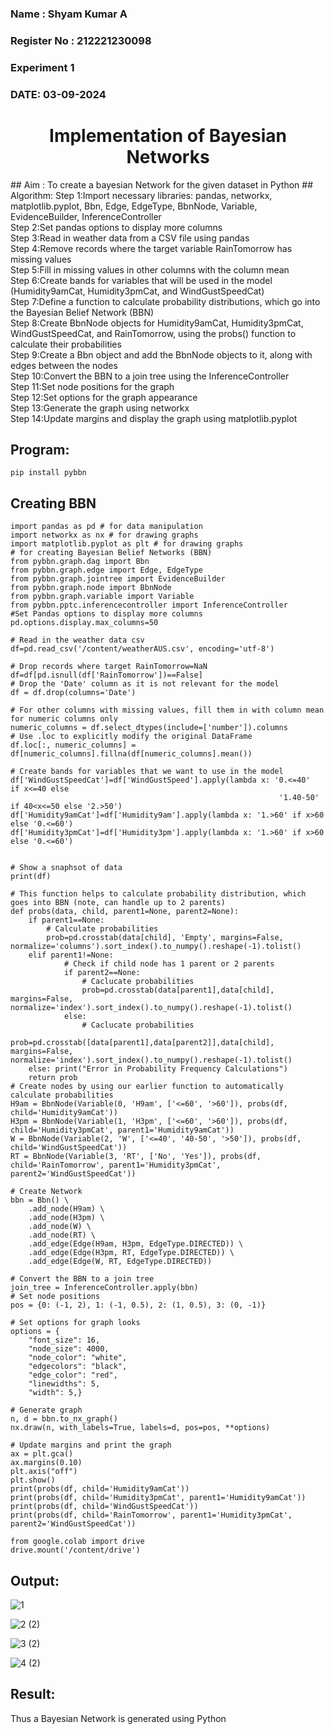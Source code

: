 <H3> Name : Shyam Kumar A </H3>
<H3>Register No : 212221230098</H3>
<H3> Experiment 1</H3>
<H3>DATE: 03-09-2024</H3>
<H1 ALIGN=CENTER> Implementation of Bayesian Networks</H1>
## Aim :
    To create a bayesian Network for the given dataset in Python
## Algorithm:
Step 1:Import necessary libraries: pandas, networkx, matplotlib.pyplot, Bbn, Edge, EdgeType, BbnNode, Variable, EvidenceBuilder, InferenceController<br/>
Step 2:Set pandas options to display more columns<br/>
Step 3:Read in weather data from a CSV file using pandas<br/>
Step 4:Remove records where the target variable RainTomorrow has missing values<br/>
Step 5:Fill in missing values in other columns with the column mean<br/>
Step 6:Create bands for variables that will be used in the model (Humidity9amCat, Humidity3pmCat, and WindGustSpeedCat)<br/>
Step 7:Define a function to calculate probability distributions, which go into the Bayesian Belief Network (BBN)<br/>
Step 8:Create BbnNode objects for Humidity9amCat, Humidity3pmCat, WindGustSpeedCat, and RainTomorrow, using the probs() function to calculate their probabilities<br/>
Step 9:Create a Bbn object and add the BbnNode objects to it, along with edges between the nodes<br/>
Step 10:Convert the BBN to a join tree using the InferenceController<br/>
Step 11:Set node positions for the graph<br/>
Step 12:Set options for the graph appearance<br/>
Step 13:Generate the graph using networkx<br/>
Step 14:Update margins and display the graph using matplotlib.pyplot<br/>

## Program:
```
pip install pybbn
```
## Creating BBN
```
import pandas as pd # for data manipulation
import networkx as nx # for drawing graphs
import matplotlib.pyplot as plt # for drawing graphs
# for creating Bayesian Belief Networks (BBN)
from pybbn.graph.dag import Bbn
from pybbn.graph.edge import Edge, EdgeType
from pybbn.graph.jointree import EvidenceBuilder
from pybbn.graph.node import BbnNode
from pybbn.graph.variable import Variable
from pybbn.pptc.inferencecontroller import InferenceController
#Set Pandas options to display more columns
pd.options.display.max_columns=50

# Read in the weather data csv
df=pd.read_csv('/content/weatherAUS.csv', encoding='utf-8')

# Drop records where target RainTomorrow=NaN
df=df[pd.isnull(df['RainTomorrow'])==False]
# Drop the 'Date' column as it is not relevant for the model
df = df.drop(columns='Date')

# For other columns with missing values, fill them in with column mean for numeric columns only
numeric_columns = df.select_dtypes(include=['number']).columns
# Use .loc to explicitly modify the original DataFrame
df.loc[:, numeric_columns] = df[numeric_columns].fillna(df[numeric_columns].mean())

# Create bands for variables that we want to use in the model
df['WindGustSpeedCat']=df['WindGustSpeed'].apply(lambda x: '0.<=40'   if x<=40 else
                                                            '1.40-50' if 40<x<=50 else '2.>50')
df['Humidity9amCat']=df['Humidity9am'].apply(lambda x: '1.>60' if x>60 else '0.<=60')
df['Humidity3pmCat']=df['Humidity3pm'].apply(lambda x: '1.>60' if x>60 else '0.<=60')


# Show a snaphsot of data
print(df)

# This function helps to calculate probability distribution, which goes into BBN (note, can handle up to 2 parents)
def probs(data, child, parent1=None, parent2=None):
    if parent1==None:
        # Calculate probabilities
        prob=pd.crosstab(data[child], 'Empty', margins=False, normalize='columns').sort_index().to_numpy().reshape(-1).tolist()
    elif parent1!=None:
            # Check if child node has 1 parent or 2 parents
            if parent2==None:
                # Caclucate probabilities
                prob=pd.crosstab(data[parent1],data[child], margins=False, normalize='index').sort_index().to_numpy().reshape(-1).tolist()
            else:
                # Caclucate probabilities
                prob=pd.crosstab([data[parent1],data[parent2]],data[child], margins=False, normalize='index').sort_index().to_numpy().reshape(-1).tolist()
    else: print("Error in Probability Frequency Calculations")
    return prob
# Create nodes by using our earlier function to automatically calculate probabilities
H9am = BbnNode(Variable(0, 'H9am', ['<=60', '>60']), probs(df, child='Humidity9amCat'))
H3pm = BbnNode(Variable(1, 'H3pm', ['<=60', '>60']), probs(df, child='Humidity3pmCat', parent1='Humidity9amCat'))
W = BbnNode(Variable(2, 'W', ['<=40', '40-50', '>50']), probs(df, child='WindGustSpeedCat'))
RT = BbnNode(Variable(3, 'RT', ['No', 'Yes']), probs(df, child='RainTomorrow', parent1='Humidity3pmCat', parent2='WindGustSpeedCat'))

# Create Network
bbn = Bbn() \
    .add_node(H9am) \
    .add_node(H3pm) \
    .add_node(W) \
    .add_node(RT) \
    .add_edge(Edge(H9am, H3pm, EdgeType.DIRECTED)) \
    .add_edge(Edge(H3pm, RT, EdgeType.DIRECTED)) \
    .add_edge(Edge(W, RT, EdgeType.DIRECTED))

# Convert the BBN to a join tree
join_tree = InferenceController.apply(bbn)
# Set node positions
pos = {0: (-1, 2), 1: (-1, 0.5), 2: (1, 0.5), 3: (0, -1)}

# Set options for graph looks
options = {
    "font_size": 16,
    "node_size": 4000,
    "node_color": "white",
    "edgecolors": "black",
    "edge_color": "red",
    "linewidths": 5,
    "width": 5,}

# Generate graph
n, d = bbn.to_nx_graph()
nx.draw(n, with_labels=True, labels=d, pos=pos, **options)

# Update margins and print the graph
ax = plt.gca()
ax.margins(0.10)
plt.axis("off")
plt.show()
print(probs(df, child='Humidity9amCat'))
print(probs(df, child='Humidity3pmCat', parent1='Humidity9amCat'))
print(probs(df, child='WindGustSpeedCat'))
print(probs(df, child='RainTomorrow', parent1='Humidity3pmCat', parent2='WindGustSpeedCat'))

```
```
from google.colab import drive
drive.mount('/content/drive')
```

## Output:

![1](https://github.com/user-attachments/assets/08036dc6-8c3e-41de-bcea-3f97ec61cb16)

![2 (2)](https://github.com/user-attachments/assets/3b92bdd2-a4ec-4a71-8e60-506596089308)

![3 (2)](https://github.com/user-attachments/assets/d8cd9371-665c-43c9-8aa1-604ef6922020)

![4 (2)](https://github.com/user-attachments/assets/b7bdecb5-f90f-49ae-85fe-a9f002206e5c)


## Result:
   Thus a Bayesian Network is generated using Python

